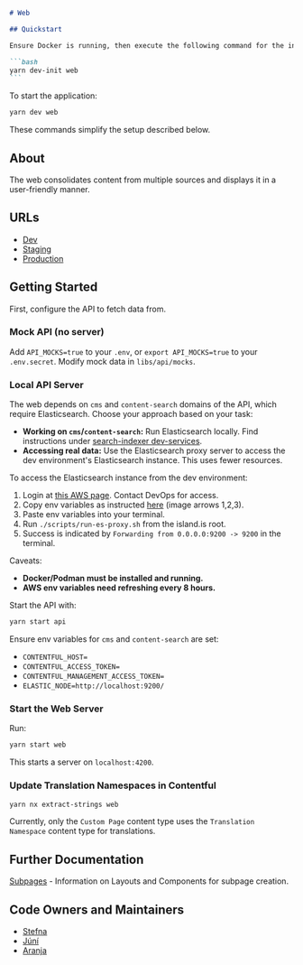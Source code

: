 ````markdown
# Web

## Quickstart

Ensure Docker is running, then execute the following command for the initial setup:

```bash
yarn dev-init web
```
````

To start the application:

```bash
yarn dev web
```

These commands simplify the setup described below.

## About

The web consolidates content from multiple sources and displays it in a user-friendly manner.

## URLs

- [Dev](https://beta.dev01.devland.is)
- [Staging](https://beta.staging01.devland.is)
- [Production](https://island.is)

## Getting Started

First, configure the API to fetch data from.

### Mock API (no server)

Add `API_MOCKS=true` to your `.env`, or `export API_MOCKS=true` to your `.env.secret`. Modify mock data in `libs/api/mocks`.

### Local API Server

The web depends on `cms` and `content-search` domains of the API, which require Elasticsearch. Choose your approach based on your task:

- **Working on `cms`/`content-search`:** Run Elasticsearch locally. Find instructions under [search-indexer dev-services](https://docs.devland.is/apps/services/search-indexer/dev-services).
- **Accessing real data:** Use the Elasticsearch proxy server to access the dev environment's Elasticsearch instance. This uses fewer resources.

To access the Elasticsearch instance from the dev environment:

1. Login at [this AWS page](https://island-is.awsapps.com/start#/). Contact DevOps for access.
2. Copy env variables as instructed [here](https://docs.devland.is/technical-overview/devops/dockerizing#troubleshooting) (image arrows 1,2,3).
3. Paste env variables into your terminal.
4. Run `./scripts/run-es-proxy.sh` from the island.is root.
5. Success is indicated by `Forwarding from 0.0.0.0:9200 -> 9200` in the terminal.

Caveats:

- **Docker/Podman must be installed and running.**
- **AWS env variables need refreshing every 8 hours.**

Start the API with:

```bash
yarn start api
```

Ensure env variables for `cms` and `content-search` are set:

- `CONTENTFUL_HOST=`
- `CONTENTFUL_ACCESS_TOKEN=`
- `CONTENTFUL_MANAGEMENT_ACCESS_TOKEN=`
- `ELASTIC_NODE=http://localhost:9200/`

### Start the Web Server

Run:

```bash
yarn start web
```

This starts a server on `localhost:4200`.

### Update Translation Namespaces in Contentful

```bash
yarn nx extract-strings web
```

Currently, only the `Custom Page` content type uses the `Translation Namespace` content type for translations.

## Further Documentation

[Subpages](./docs/subpages.md) - Information on Layouts and Components for subpage creation.

## Code Owners and Maintainers

- [Stefna](https://github.com/orgs/island-is/teams/stefna/members)
- [Júní](https://github.com/orgs/island-is/teams/juni/members)
- [Aranja](https://github.com/orgs/island-is/teams/aranja/members)

```

```

